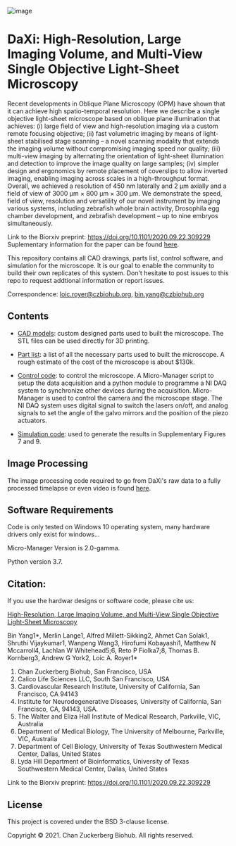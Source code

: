 ![image](https://user-images.githubusercontent.com/1870994/115829677-1c617a80-a3c4-11eb-9011-200e3e0ab435.png)

# DaXi: High-Resolution, Large Imaging Volume, and Multi-View Single Objective Light-Sheet Microscopy

Recent developments in Oblique Plane Microscopy (OPM) have shown that it can achieve high spatio-temporal resolution. Here we describe a single objective light-sheet microscope based on oblique plane illumination that achieves: (i) large field of view and high-resolution imaging via a custom remote focusing objective; (ii) fast volumetric imaging by means of light-sheet stabilised stage scanning – a novel scanning modality that extends the imaging volume without compromising imaging speed nor quality; (iii) multi-view imaging by alternating the orientation of light-sheet illumination and detection to improve the image quality on large samples; (iv) simpler design and ergonomics by remote placement of coverslips to allow inverted imaging, enabling imaging across scales in a high-throughput format. Overall, we achieved a resolution of 450 nm laterally and 2 μm axially and a field of view of 3000 μm × 800 μm × 300 μm. We demonstrate the speed, field of view, resolution and versatility of our novel instrument by imaging various systems, including zebrafish whole brain activity, Drosophila egg chamber development, and zebrafish development – up to nine embryos simultaneously.

Link to the Biorxiv preprint: https://doi.org/10.1101/2020.09.22.309229
Suplementary information for the paper can be found [here](https://www.biorxiv.org/content/10.1101/2020.09.22.309229v2.supplementary-material).  

This repository contains all CAD drawings, parts list, control software, and simulation for the microscope.
It is our goal to enable the community to build their own replicates of this system. Don't hesitate to post 
issues to this repo to request addtional information or report issues.  

Correspondence: loic.royer@czbiohub.org, bin.yang@czbiohub.org

## Contents

* [CAD models](https://github.com/royerlab/daxi/tree/master/cad_models): custom designed parts used to built the microscope. The STL files can be used directly 
for 3D printing.

* [Part list](https://github.com/royerlab/daxi/tree/master/part_list): a list of all the necessary parts used to built the microscope. 
A rough estimate of the cost of the microscope is about $130k.

* [Control code](https://github.com/royerlab/daxi/tree/master/control_code): to control the microscope. A Micro-Manager script to setup the data acquisition and 
a python module to programme a NI DAQ system to synchronize other devices during the acquisition. 
Micro-Manager is used to control the camera and the microscope stage. 
The NI DAQ system uses digital signal to switch the lasers on/off, and analog signals to set the angle of
the galvo mirrors and the position of the piezo actuators. 

* [Simulation code](https://github.com/royerlab/daxi/tree/master/simulation_code): used to generate the results in Supplementary Figures 7 and 9. 

## Image Processing

The image processing code required to go from DaXi's raw data to a fully processed timelapse or even video is found [here](https://github.com/royerlab/dexp).

## Software Requirements
Code is only tested on Windows 10 operating system, many hardware drivers only exist for windows...

Micro-Manager Version is 2.0-gamma.

Python version 3.7.

## Citation:

If you use the hardwar designs or software code, please cite us:

[High-Resolution, Large Imaging Volume, and Multi-View Single Objective Light-Sheet Microscopy](https://doi.org/10.1101/2020.09.22.309229)

Bin Yang1*, Merlin Lange1, Alfred Millett-Sikking2, Ahmet Can Solak1, Shruthi Vijaykumar1, Wanpeng Wang3, 
Hirofumi Kobayashi1, Matthew N Mccarroll4, Lachlan W Whitehead5;6, Reto P Fiolka7;8, Thomas B. Kornberg3, 
Andrew G York2, Loic A. Royer1*

1. Chan Zuckerberg Biohub, San Francisco, USA
2. Calico Life Sciences LLC, South San Francisco, USA
3. Cardiovascular Research Institute, University of California, San Francisco, CA 94143
4. Institute for Neurodegenerative Diseases, University of California, San Francisco, CA, 94143, USA.
5. The Walter and Eliza Hall Institute of Medical Research, Parkville, VIC, Australia
6. Department of Medical Biology, The University of Melbourne, Parkville, VIC, Australia
7. Department of Cell Biology, University of Texas Southwestern Medical Center, Dallas, United States
8. Lyda Hill Department of Bioinformatics, University of Texas Southwestern Medical Center, Dallas, United States

Link to the Biorxiv preprint:  https://doi.org/10.1101/2020.09.22.309229



## License
This project is covered under the BSD 3-clause license.

Copyright © 2021. Chan Zuckerberg Biohub. All rights reserved.
